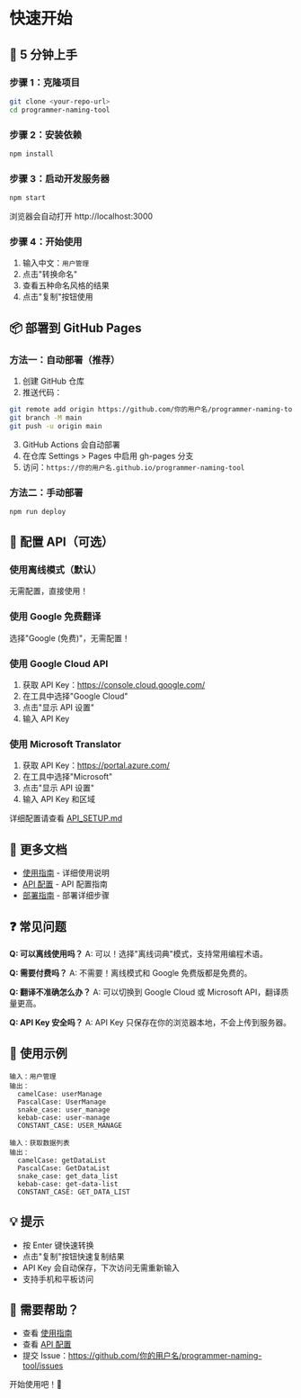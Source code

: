 # 快速开始

## 🚀 5 分钟上手

### 步骤 1：克隆项目
```bash
git clone <your-repo-url>
cd programmer-naming-tool
```

### 步骤 2：安装依赖
```bash
npm install
```

### 步骤 3：启动开发服务器
```bash
npm start
```

浏览器会自动打开 http://localhost:3000

### 步骤 4：开始使用
1. 输入中文：`用户管理`
2. 点击"转换命名"
3. 查看五种命名风格的结果
4. 点击"复制"按钮使用

## 📦 部署到 GitHub Pages

### 方法一：自动部署（推荐）

1. 创建 GitHub 仓库
2. 推送代码：
```bash
git remote add origin https://github.com/你的用户名/programmer-naming-tool.git
git branch -M main
git push -u origin main
```
3. GitHub Actions 会自动部署
4. 在仓库 Settings > Pages 中启用 gh-pages 分支
5. 访问：`https://你的用户名.github.io/programmer-naming-tool`

### 方法二：手动部署

```bash
npm run deploy
```

## 🔧 配置 API（可选）

### 使用离线模式（默认）
无需配置，直接使用！

### 使用 Google 免费翻译
选择"Google (免费)"，无需配置！

### 使用 Google Cloud API
1. 获取 API Key：https://console.cloud.google.com/
2. 在工具中选择"Google Cloud"
3. 点击"显示 API 设置"
4. 输入 API Key

### 使用 Microsoft Translator
1. 获取 API Key：https://portal.azure.com/
2. 在工具中选择"Microsoft"
3. 点击"显示 API 设置"
4. 输入 API Key 和区域

详细配置请查看 [API_SETUP.md](./API_SETUP.md)

## 📖 更多文档

- [使用指南](./USAGE.md) - 详细使用说明
- [API 配置](./API_SETUP.md) - API 配置指南
- [部署指南](./DEPLOY.md) - 部署详细步骤

## ❓ 常见问题

**Q: 可以离线使用吗？**
A: 可以！选择"离线词典"模式，支持常用编程术语。

**Q: 需要付费吗？**
A: 不需要！离线模式和 Google 免费版都是免费的。

**Q: 翻译不准确怎么办？**
A: 可以切换到 Google Cloud 或 Microsoft API，翻译质量更高。

**Q: API Key 安全吗？**
A: API Key 只保存在你的浏览器本地，不会上传到服务器。

## 🎯 使用示例

```
输入：用户管理
输出：
  camelCase: userManage
  PascalCase: UserManage
  snake_case: user_manage
  kebab-case: user-manage
  CONSTANT_CASE: USER_MANAGE

输入：获取数据列表
输出：
  camelCase: getDataList
  PascalCase: GetDataList
  snake_case: get_data_list
  kebab-case: get-data-list
  CONSTANT_CASE: GET_DATA_LIST
```

## 💡 提示

- 按 Enter 键快速转换
- 点击"复制"按钮快速复制结果
- API Key 会自动保存，下次访问无需重新输入
- 支持手机和平板访问

## 🤝 需要帮助？

- 查看 [使用指南](./USAGE.md)
- 查看 [API 配置](./API_SETUP.md)
- 提交 Issue：https://github.com/你的用户名/programmer-naming-tool/issues

开始使用吧！🎉
